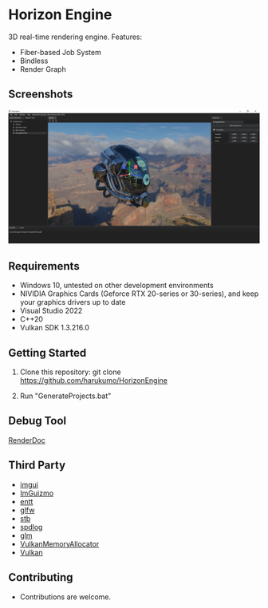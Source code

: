 # Horizon Engine
3D real-time rendering engine.
Features:
* Fiber-based Job System
* Bindless
* Render Graph

## Screenshots
![image](/Screenshots/screenshot01.png)

## Requirements
* Windows 10, untested on other development environments
* NIVIDIA Graphics Cards (Geforce RTX 20-series or 30-series), and keep your graphics drivers up to date
* Visual Studio 2022
* C++20
* Vulkan SDK 1.3.216.0

## Getting Started

1. Clone this repository: git clone https://github.com/harukumo/HorizonEngine

2. Run "GenerateProjects.bat"

## Debug Tool
[RenderDoc](https://renderdoc.org/)

## Third Party
* [imgui](https://github.com/ocornut/imgui)
* [ImGuizmo](https://github.com/CedricGuillemet/ImGuizmo)
* [entt](https://github.com/skypjack/entt)
* [glfw](https://github.com/glfw/glfw)
* [stb](https://github.com/nothings/stb)
* [spdlog](https://github.com/gabime/spdlog)
* [glm](https://github.com/g-truc/glm)
* [VulkanMemoryAllocator](https://github.com/GPUOpen-LibrariesAndSDKs/VulkanMemoryAllocator)
* [Vulkan](https://www.khronos.org/vulkan)

## Contributing
* Contributions are welcome.